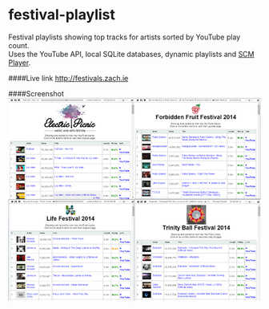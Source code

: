 
festival-playlist
=========

Festival playlists showing top tracks for artists sorted by YouTube play count.    
Uses the YouTube API, local SQLite databases, dynamic playlists and [SCM Player](http://scmplayer.net/).

####Live link
http://festivals.zach.ie

####Screenshot
![Screenshot](screenshot.png)
